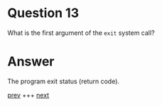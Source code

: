 
# Question 13



What is the first argument of the `exit` system call?



# Answer




The program exit status (return code). 




[prev](012.md) +++ [next](014.md)
